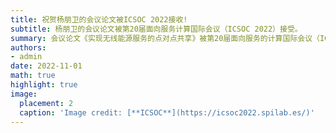 ```yaml
---
title: 祝贺杨朋卫的会议论文被ICSOC 2022接收!
subtitle: 杨朋卫的会议论文被第20届面向服务计算国际会议（ICSOC 2022）接受。
summary: 会议论文《实现无线能源服务的点对点共享》被第20届面向服务的计算国际会议（ICSOC 2022）接受。
authors:
- admin
date: 2022-11-01
math: true
highlight: true
image:
  placement: 2
  caption: 'Image credit: [**ICSOC**](https://icsoc2022.spilab.es/)'
---
```


